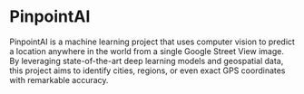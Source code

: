 # PinpointAI
PinpointAI is a machine learning project that uses computer vision to predict a location anywhere in the world from a single Google Street View image. By leveraging state-of-the-art deep learning models and geospatial data, this project aims to identify cities, regions, or even exact GPS coordinates with remarkable accuracy.
